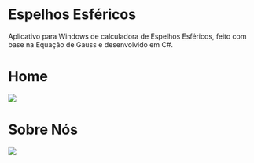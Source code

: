# Espelhos Esféricos
Aplicativo para Windows de calculadora de Espelhos Esféricos, feito com base na Equação de Gauss e desenvolvido em C#.

# Home
<img src='https://user-images.githubusercontent.com/59261158/139597435-1309d619-55d1-456c-bbfa-2cf2023c0b49.png'><br> 

# Sobre Nós
<img src='https://user-images.githubusercontent.com/59261158/139574819-66eb70b7-1f9e-4a43-ae94-b03931064188.png'><br>
